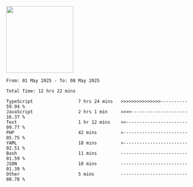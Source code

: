 <img height="180em" src="https://github-readme-stats-eight-theta.vercel.app/api?username=bkundev&show_icons=true&theme=radical&include_all_commits=true&count_private=true"/>
<!--START_SECTION:waka-->

```all_time
From: 01 May 2025 - To: 08 May 2025

Total Time: 12 hrs 22 mins

TypeScript                 7 hrs 24 mins   >>>>>>>>>>>>>>>----------   59.94 %
JavaScript                 2 hrs 1 min     >>>>---------------------   16.37 %
Text                       1 hr 12 mins    >>-----------------------   09.77 %
PHP                        42 mins         >------------------------   05.75 %
YAML                       18 mins         >------------------------   02.51 %
Bash                       11 mins         -------------------------   01.59 %
JSON                       10 mins         -------------------------   01.39 %
Other                      5 mins          -------------------------   00.78 %
```

<!--END_SECTION:waka-->
